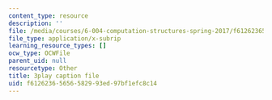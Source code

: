 ```yaml
---
content_type: resource
description: ''
file: /media/courses/6-004-computation-structures-spring-2017/f61262365656582993ed97bf1efc8c14_jsJ0nR38zvo.vtt
file_type: application/x-subrip
learning_resource_types: []
ocw_type: OCWFile
parent_uid: null
resourcetype: Other
title: 3play caption file
uid: f6126236-5656-5829-93ed-97bf1efc8c14
---
```

